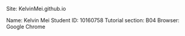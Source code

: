 Site: KelvinMei.github.io

Name: Kelvin Mei
Student ID: 10160758
Tutorial section: B04
Browser: Google Chrome

